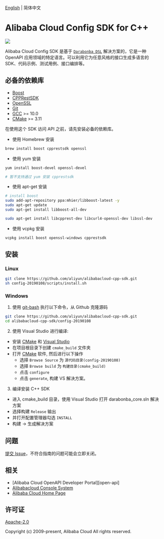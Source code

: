 [English](/README.md) | 简体中文


# Alibaba Cloud Config SDK for C++

![](https://aliyunsdk-pages.alicdn.com/icons/AlibabaCloud.svg)

Alibaba Cloud Config SDK 是基于 [`Darabonba DSL`](https://github.com/aliyun/darabonba) 解决方案的，它是一种 OpenAPI 应用领域的特定语言。可以利用它为任意风格的接口生成多语言的 SDK、代码示例、测试用例、接口编排等。

## 必备的依赖库

- [Boost](https://www.boost.org/users/download/)
- [CPPRestSDK](https://github.com/microsoft/cpprestsdk/releases)
- [OpenSSL](https://www.openssl.org/source/)
- [Git](https://git-scm.com/)
- [GCC](https://gcc.gnu.org/) >= 10.0
- [CMake](https://cmake.org/) >= 3.11

在使用这个 SDK 访问 API 之前，请先安装必备的依赖库。

- 使用 Homebrew 安装

```bash
brew install boost cpprestsdk openssl
```

- 使用 yum 安装

```bash
yum install boost-devel openssl-devel

# 暂不支持通过 yum 安装 cpprestsdk
```

- 使用 apt-get 安装

```bash
# install boost
sudo add-apt-repository ppa:mhier/libboost-latest -y
sudo apt-get update
sudo apt-get install libboost-all-dev

sudo apt-get install libcpprest-dev libcurl4-openssl-dev libssl-dev
```

- 使用 vcpkg 安装

```bash
vcpkg install boost openssl-windows cpprestsdk
```

## 安装

### Linux

```bash
git clone https://github.com/aliyun/alibabacloud-cpp-sdk.git
sh config-20190108/scripts/install.sh
```

### Windows

1. 使用 [git-bash](https://git-scm.com/downloads) 执行以下命令，从 Github 克隆源码

  ```bash
  git clone https://github.com/aliyun/alibabacloud-cpp-sdk.git
  cd alibabacloud-cpp-sdk/config-20190108
  ```
2. 使用 Visual Studio 进行编译:
  * 安装 [CMake](https://cmake.org/download/) 和 [Visual Studio](https://visualstudio.microsoft.com/zh-hans/)
  * 在项目根目录下创建 `cmake_build` 文件夹
  * 打开 [CMake](https://cmake.org/download/) 软件, 然后进行以下操作
    * 选择 `Browse Source` 为 `源代码目录(config-20190108)`
    * 选择 `Browse build` 为 `构建目录(cmake_build)`
    * 点击 `configure`
    * 点击 `generate`, 构建 VS 解决方案。

3. 编译安装 C++ SDK
  * 进入 cmake_build 目录，使用 Visual Studio 打开 darabonba_core.sln 解决方案
  * 选择构建 `Release` 输出
  * 并打开配置管理器勾选 `INSTALL`
  * 构建 -> 生成解决方案

## 问题

[提交 Issue](https://github.com/aliyun/alibabacloud-cpp-sdk/issues/new/choose)，不符合指南的问题可能会立即关闭。

## 相关

* [Alibaba Cloud OpenAPI Developer Portal][open-api]
* [Alibabacloud Console System][console]
* [Alibaba Cloud Home Page][aliyun]

## 许可证

[Apache-2.0](/LICENSE.md)

Copyright (c) 2009-present, Alibaba Cloud All rights reserved.

[OpenAPI 开发者门户]: https://next.api.aliyun.com
[latest-release]: https://github.com/aliyun/alibabacloud-cpp-sdk/releases
[console]: https://home.console.aliyun.com
[aliyun]: https://www.aliyun.com
